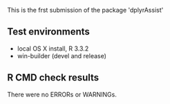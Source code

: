 This is the frst submission of the package 'dplyrAssist'

## Test environments
* local OS X install, R 3.3.2
* win-builder (devel and release)

## R CMD check results
There were no ERRORs or WARNINGs.

